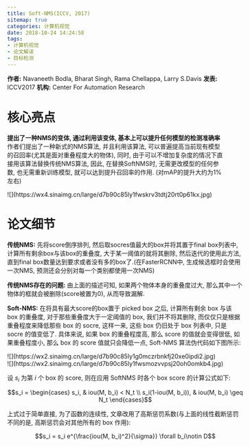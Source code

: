 ```yaml
---
title: Soft-NMS(ICCV, 2017)
sitemap: true
categories: 计算机视觉
date: 2018-10-24 14:24:58
tags:
- 计算机视觉
- 论文解读
- 目标检测
---
```


**作者:** Navaneeth Bodla, Bharat Singh, Rama Chellappa, Larry S.Davis
**发表:** ICCV2017
**机构:** Center For Automation Research

# 核心亮点

**提出了一种NMS的变体, 通过利用该变体, 基本上可以提升任何模型的检测准确率**
作者们提出了一种新式的NMS算法, 并且利用该算法, 可以普遍提高当前现有模型的召回率(尤其是面对重叠程度大的物体), 同时, 由于可以不增加复杂度的情况下直接用该算法替换传统NMS算法,  因此, 在替换SoftNMS时, 无需更改模型的任何参数, 也无需重新训练模型, 就可以达到提升召回率的作用. (对mAP的提升大约为1%左右)

<div style="width: 550px; margin: auto">![](https://wx4.sinaimg.cn/large/d7b90c85ly1fwskrv3tdtj20rt0p61kx.jpg)

# 论文细节

**传统NMS:** 先将score倒序排列, 然后取socres值最大的box并将其置于final box列表中, 计算所有剩余box与该box的重叠度, 大于某一阈值的就将其删除, 然后迭代的使用此方法, 直到final box数量达到要求或者没有多的box了.(在FasterRCNN中, 生成候选框时会使用一次NMS, 预测还会分别对每一个类别都使用一次NMS)



**传统NMS存在的问题:** 由上面的描述可知, 如果两个物体本身的重叠度过大, 那么其中一个物体的框就会被删除(score被置为0), 从而导致漏解.

**Soft-NMS:** 在将具有最大score的box置于 picked box 之后, 计算所有剩余 box 与该 box 的重叠度, 对于那些重叠度大于一定阈值的 box, 我们并不将其删除, 而仅仅只是根据重叠程度来降低那些 box 的 socre, 这样一来, 这些 box 仍旧处于 box 列表中, 只是 socre 的值变低了. 具体来说, 如果 box 的重叠程度高, 那么 score 的值就会变得很低, 如果重叠程度小, 那么 box 的 score 值就只会降低一点, Soft-NMS 算法伪代码如下图所示:

<div style="width: 550px; margin: auto">![](https://wx2.sinaimg.cn/large/d7b90c85ly1g0mczrbnkfj20xe0ipdi2.jpg)

<div style="width: 550px; margin: auto">![](https://wx2.sinaimg.cn/large/d7b90c85ly1fwsmozvvpsj20oh0omkb4.jpg)

设 $s_i$ 为第 $i$ 个 box 的 score, 则在应用 SoftNMS 时各个 box score 的计算公式如下:

$$s_i = \begin{cases} s_i, & iou(M, b_i) < N_t \\ s_i(1-iou(M, b_i)), & iou(M, b_i) \geq N_t \end{cases}$$

上式过于简单直接, 为了函数的连续性, 文章改用了高斯惩罚系数(与上面的线性截断惩罚不同的是, 高斯惩罚会对其他所有的 box 作用):

$$s_i = s_i e^{\frac{iou(M, b_i)^2}{\sigma}} \forall b_i\notin D$$
